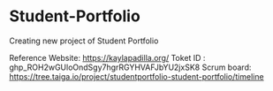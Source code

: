 # Student-Portfolio
Creating new project of Student Portfolio

Reference Website: https://kaylapadilla.org/
Toket ID : 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
Scrum board: https://tree.taiga.io/project/studentportfolio-student-portfolio/timeline
